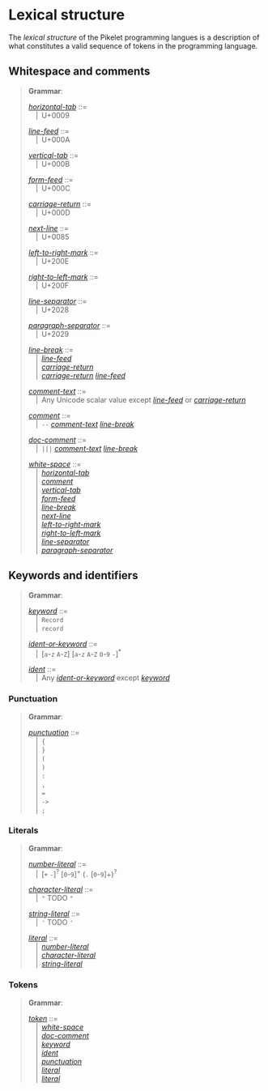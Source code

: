 # Lexical structure

The _lexical structure_ of the Pikelet programming langues is a description of what constitutes a valid sequence of tokens in the programming language.

## Whitespace and comments

> **Grammar**:
>
> <a href="#var:horizontal-tab"><var id="var:horizontal-tab">horizontal-tab</var></a> ::=\
> &emsp;|&ensp;U+0009
>
> <a href="#var:line-feed"><var id="var:line-feed">line-feed</var></a> ::=\
> &emsp;|&ensp;U+000A
>
> <a href="#var:vertical-tab"><var id="var:vertical-tab">vertical-tab</var></a> ::=\
> &emsp;|&ensp;U+000B
>
> <a href="#var:form-feed"><var id="var:form-feed">form-feed</var></a> ::=\
> &emsp;|&ensp;U+000C
>
> <a href="#var:carriage-return"><var id="var:carriage-return">carriage-return</var></a> ::=\
> &emsp;|&ensp;U+000D
>
> <a href="#var:next-line"><var id="var:next-line">next-line</var></a> ::=\
> &emsp;|&ensp;U+0085
>
> <a href="#var:left-to-right-mark"><var id="var:left-to-right-mark">left-to-right-mark</var></a> ::=\
> &emsp;|&ensp;U+200E
>
> <a href="#var:right-to-left-mark"><var id="var:right-to-left-mark">right-to-left-mark</var></a> ::=\
> &emsp;|&ensp;U+200F
>
> <a href="#var:line-separator"><var id="var:line-separator">line-separator</var></a> ::=\
> &emsp;|&ensp;U+2028
>
> <a href="#var:paragraph-separator"><var id="var:paragraph-separator">paragraph-separator</var></a> ::=\
> &emsp;|&ensp;U+2029
>
> <a href="#var:line-break"><var id="var:line-break">line-break</var></a> ::=\
> &emsp;|&ensp;<a href="#var:line-feed"><var>line-feed</var></a>\
> &emsp;|&ensp;<a href="#var:carriage-return"><var>carriage-return</var></a>\
> &emsp;|&ensp;<a href="#var:carriage-return"><var>carriage-return</var></a> <a href="#var:line-feed"><var>line-feed</var></a>
>
> <a href="#var:comment-text"><var id="var:comment-text">comment-text</var></a> ::=\
> &emsp;|&ensp;Any Unicode scalar value except <a href="#var:line-feed"><var>line-feed</var></a> or <a href="#var:carriage-return"><var>carriage-return</var></a>
>
> <a href="#var:comment"><var id="var:comment">comment</var></a> ::=\
> &emsp;|&ensp;`--` <a href="comment-text"><var>comment-text</var></a> <a href="#var:line-break"><var>line-break</var></a>
>
> <a href="#var:doc-comment"><var id="var:doc-comment">doc-comment</var></a> ::=\
> &emsp;|&ensp;`|||` <a href="comment-text"><var>comment-text</var></a> <a href="#var:line-break"><var>line-break</var></a>
>
> <a href="#var:white-space"><var id="var:white-space">white-space</var></a> ::=\
> &emsp;|&ensp;<a href="#var:horizontal-tab"><var>horizontal-tab</var></a>\
> &emsp;|&ensp;<a href="#var:comment"><var>comment</var></a>\
> &emsp;|&ensp;<a href="#var:vertical-tab"><var>vertical-tab</var></a>\
> &emsp;|&ensp;<a href="#var:form-feed"><var>form-feed</var></a>\
> &emsp;|&ensp;<a href="#var:line-break"><var>line-break</var></a>\
> &emsp;|&ensp;<a href="#var:next-line"><var>next-line</var></a>\
> &emsp;|&ensp;<a href="#var:left-to-right-mark"><var>left-to-right-mark</var></a>\
> &emsp;|&ensp;<a href="#var:right-to-left-mark"><var>right-to-left-mark</var></a>\
> &emsp;|&ensp;<a href="#var:line-separator"><var>line-separator</var></a>\
> &emsp;|&ensp;<a href="#var:paragraph-separator"><var>paragraph-separator</var></a>

## Keywords and identifiers

> **Grammar**:
>
> <a href="#var:keyword"><var id="var:keyword">keyword</var></a> ::=\
> &emsp;|&ensp;`Record`\
> &emsp;|&ensp;`record`
>
> <a href="#var:ident-or-keyword"><var id="var:ident-or-keyword">ident-or-keyword</var></a> ::=\
> &emsp;|&ensp;[`a`-`z` `A`-`Z`] [`a`-`z` `A`-`Z` `0`-`9` `-`]<sup>\*</sup>
>
> <a href="#var:ident"><var id="var:ident">ident</var></a> ::=\
> &emsp;|&ensp;Any <a href="#var:ident-or-keyword"><var>ident-or-keyword</var></a> except <a href="#var:keyword"><var>keyword</var></a>

### Punctuation

> **Grammar**:
>
> <a href="#var:punctuation"><var id="var:punctuation">punctuation</var></a> ::=\
> &emsp;|&ensp;`{`\
> &emsp;|&ensp;`}`\
> &emsp;|&ensp;`(`\
> &emsp;|&ensp;`)`\
> &emsp;|&ensp;`:`\
> &emsp;|&ensp;`,`\
> &emsp;|&ensp;`=`\
> &emsp;|&ensp;`->`\
> &emsp;|&ensp;`;`

### Literals

> **Grammar**:
>
> <a href="#var:number-literal"><var id="var:number-literal">number-literal</var></a> ::=\
> &emsp;|&ensp;[`+` `-`]<sup>?</sup> [`0`-`9`]<sup>\+</sup> (`.` [`0`-`9`]+)<sup>?</sup>
>
> <a href="#var:character-literal"><var id="var:character-literal">character-literal</var></a> ::=\
> &emsp;|&ensp;`"` TODO `"`
>
> <a href="#var:string-literal"><var id="var:string-literal">string-literal</var></a> ::=\
> &emsp;|&ensp;`'` TODO `'`
>
> <a href="#var:literal"><var id="var:literal">literal</var></a> ::=\
> &emsp;|&ensp;<a href="#var:number-literal"><var>number-literal</var></a>\
> &emsp;|&ensp;<a href="#var:character-literal"><var>character-literal</var></a>\
> &emsp;|&ensp;<a href="#var:string-literal"><var>string-literal</var></a>

### Tokens

> **Grammar**:
>
> <a href="#var:token"><var id="var:token">token</var></a> ::=\
> &emsp;|&ensp;<a href="#var:white-space"><var>white-space</var></a>\
> &emsp;|&ensp;<a href="#var:doc-comment"><var>doc-comment</var></a>\
> &emsp;|&ensp;<a href="#var:keyword"><var>keyword</var></a>\
> &emsp;|&ensp;<a href="#var:ident"><var>ident</var></a>\
> &emsp;|&ensp;<a href="#var:punctuation"><var>punctuation</var></a>\
> &emsp;|&ensp;<a href="#var:literal"><var>literal</var></a>\
> &emsp;|&ensp;<a href="#var:literal"><var>literal</var></a>
